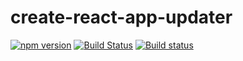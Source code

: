 # create-react-app-updater

[![npm version](https://badge.fury.io/js/create-react-app-updater.svg)](https://badge.fury.io/js/create-react-app-updater)
[![Build Status](https://travis-ci.org/kellyselden/create-react-app-updater.svg?branch=master)](https://travis-ci.org/kellyselden/create-react-app-updater)
[![Build status](https://ci.appveyor.com/api/projects/status/y8ua3584brlpcrpb/branch/master?svg=true)](https://ci.appveyor.com/project/kellyselden/create-react-app-updater/branch/master)

